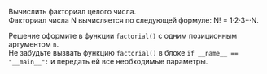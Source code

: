 Вычислить факториал целого числа.  
Факториал числа N вычисляется по следующей формуле: N! = 1·2·3···N.

Решение оформите в функции `factorial()` с одним позиционным аргументом `n`.  
Не забудьте вызвать функцию `factorial()` в блоке `if __name__ == "__main__":` и передать ей все необходимые 
параметры.
